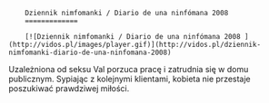 
        Dziennik nimfomanki / Diario de una ninfómana 2008 
        =============
        
        [![Dziennik nimfomanki / Diario de una ninfómana 2008 ](http://vidos.pl/images/player.gif)](http://vidos.pl/dziennik-nimfomanki-diario-de-una-ninfomana-2008)
        
        
 Uzależniona od seksu Val porzuca pracę i zatrudnia się w domu publicznym. Sypiając z kolejnymi klientami, kobieta nie przestaje poszukiwać prawdziwej miłości.
    